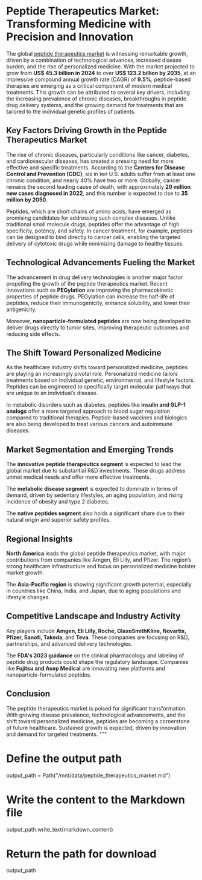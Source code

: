 # Peptide Therapeutics Market: Transforming Medicine with Precision and Innovation

The global [peptide therapeutics market](https://www.transparencymarketresearch.com/peptide-therapeutics-market.html) is witnessing remarkable growth, driven by a combination of technological advances, increased disease burden, and the rise of personalized medicine. With the market projected to grow from **US$ 45.3 billion in 2024** to over **US$ 123.2 billion by 2035**, at an impressive compound annual growth rate (CAGR) of **9.5%**, peptide-based therapies are emerging as a critical component of modern medical treatments. This growth can be attributed to several key drivers, including the increasing prevalence of chronic diseases, breakthroughs in peptide drug delivery systems, and the growing demand for treatments that are tailored to the individual genetic profiles of patients.

## Key Factors Driving Growth in the Peptide Therapeutics Market

The rise of chronic diseases, particularly conditions like cancer, diabetes, and cardiovascular diseases, has created a pressing need for more effective and specific treatments. According to the **Centers for Disease Control and Prevention (CDC)**, six in ten U.S. adults suffer from at least one chronic condition, and nearly 40% have two or more. Globally, cancer remains the second leading cause of death, with approximately **20 million new cases diagnosed in 2022**, and this number is expected to rise to **35 million by 2050**.

Peptides, which are short chains of amino acids, have emerged as promising candidates for addressing such complex diseases. Unlike traditional small molecule drugs, peptides offer the advantage of high specificity, potency, and safety. In cancer treatment, for example, peptides can be designed to bind directly to cancer cells, enabling the targeted delivery of cytotoxic drugs while minimizing damage to healthy tissues.

## Technological Advancements Fueling the Market

The advancement in drug delivery technologies is another major factor propelling the growth of the peptide therapeutics market. Recent innovations such as **PEGylation** are improving the pharmacokinetic properties of peptide drugs. PEGylation can increase the half-life of peptides, reduce their immunogenicity, enhance solubility, and lower their antigenicity.

Moreover, **nanoparticle-formulated peptides** are now being developed to deliver drugs directly to tumor sites, improving therapeutic outcomes and reducing side effects.

## The Shift Toward Personalized Medicine

As the healthcare industry shifts toward personalized medicine, peptides are playing an increasingly pivotal role. Personalized medicine tailors treatments based on individual genetic, environmental, and lifestyle factors. Peptides can be engineered to specifically target molecular pathways that are unique to an individual’s disease.

In metabolic disorders such as diabetes, peptides like **insulin and GLP-1 analogs** offer a more targeted approach to blood sugar regulation compared to traditional therapies. Peptide-based vaccines and biologics are also being developed to treat various cancers and autoimmune diseases.

## Market Segmentation and Emerging Trends

The **innovative peptide therapeutics segment** is expected to lead the global market due to substantial R&D investments. These drugs address unmet medical needs and offer more effective treatments.

The **metabolic disease segment** is expected to dominate in terms of demand, driven by sedentary lifestyles, an aging population, and rising incidence of obesity and type 2 diabetes.

The **native peptides segment** also holds a significant share due to their natural origin and superior safety profiles.

## Regional Insights

**North America** leads the global peptide therapeutics market, with major contributions from companies like Amgen, Eli Lilly, and Pfizer. The region’s strong healthcare infrastructure and focus on personalized medicine bolster market growth.

The **Asia-Pacific region** is showing significant growth potential, especially in countries like China, India, and Japan, due to aging populations and lifestyle changes.

## Competitive Landscape and Industry Activity

Key players include **Amgen, Eli Lilly, Roche, GlaxoSmithKline, Novartis, Pfizer, Sanofi, Takeda**, and **Teva**. These companies are focusing on R&D, partnerships, and advanced delivery technologies.

The **FDA's 2023 guidance** on the clinical pharmacology and labeling of peptide drug products could shape the regulatory landscape. Companies like **Fujitsu and Asep Medical** are innovating new platforms and nanoparticle-formulated peptides.

## Conclusion

The peptide therapeutics market is poised for significant transformation. With growing disease prevalence, technological advancements, and the shift toward personalized medicine, peptides are becoming a cornerstone of future healthcare. Sustained growth is expected, driven by innovation and demand for targeted treatments.
"""

# Define the output path
output_path = Path("/mnt/data/peptide_therapeutics_market.md")

# Write the content to the Markdown file
output_path.write_text(markdown_content)

# Return the path for download
output_path

